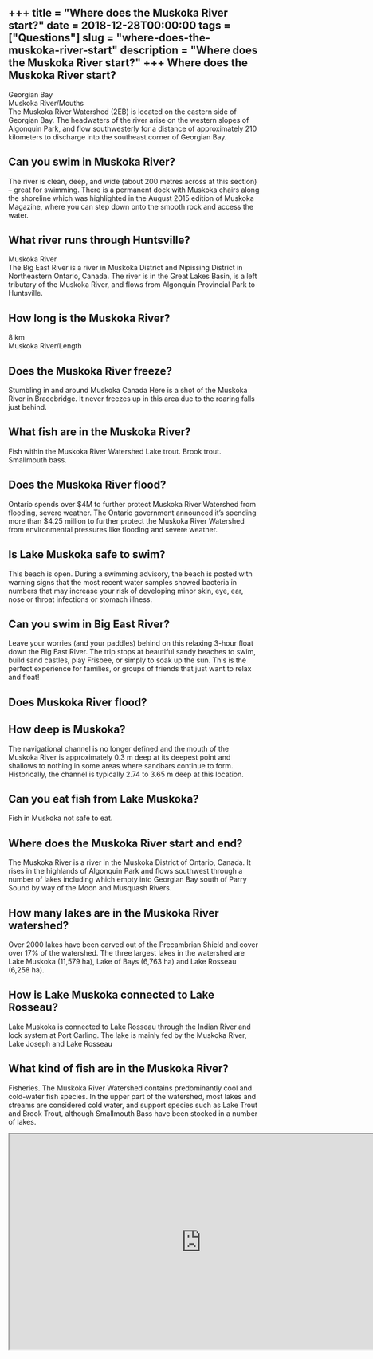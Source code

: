 +++
title = "Where does the Muskoka River start?"
date = 2018-12-28T00:00:00
tags = ["Questions"]
slug = "where-does-the-muskoka-river-start"
description = "Where does the Muskoka River start?"
+++
Where does the Muskoka River start?
-----------------------------------

Georgian Bay  
Muskoka River/Mouths  
The Muskoka River Watershed (2EB) is located on the eastern side of Georgian Bay. The headwaters of the river arise on the western slopes of Algonquin Park, and flow southwesterly for a distance of approximately 210 kilometers to discharge into the southeast corner of Georgian Bay.

Can you swim in Muskoka River?
------------------------------

The river is clean, deep, and wide (about 200 metres across at this section) – great for swimming. There is a permanent dock with Muskoka chairs along the shoreline which was highlighted in the August 2015 edition of Muskoka Magazine, where you can step down onto the smooth rock and access the water.

What river runs through Huntsville?
-----------------------------------

Muskoka River  
The Big East River is a river in Muskoka District and Nipissing District in Northeastern Ontario, Canada. The river is in the Great Lakes Basin, is a left tributary of the Muskoka River, and flows from Algonquin Provincial Park to Huntsville.

How long is the Muskoka River?
------------------------------

8 km  
Muskoka River/Length

Does the Muskoka River freeze?
------------------------------

Stumbling in and around Muskoka Canada Here is a shot of the Muskoka River in Bracebridge. It never freezes up in this area due to the roaring falls just behind.

What fish are in the Muskoka River?
-----------------------------------

Fish within the Muskoka River Watershed Lake trout. Brook trout. Smallmouth bass.

Does the Muskoka River flood?
-----------------------------

Ontario spends over $4M to further protect Muskoka River Watershed from flooding, severe weather. The Ontario government announced it’s spending more than $4.25 million to further protect the Muskoka River Watershed from environmental pressures like flooding and severe weather.

Is Lake Muskoka safe to swim?
-----------------------------

This beach is open. During a swimming advisory, the beach is posted with warning signs that the most recent water samples showed bacteria in numbers that may increase your risk of developing minor skin, eye, ear, nose or throat infections or stomach illness.

Can you swim in Big East River?
-------------------------------

Leave your worries (and your paddles) behind on this relaxing 3-hour float down the Big East River. The trip stops at beautiful sandy beaches to swim, build sand castles, play Frisbee, or simply to soak up the sun. This is the perfect experience for families, or groups of friends that just want to relax and float!

Does Muskoka River flood?
-------------------------

How deep is Muskoka?
--------------------

The navigational channel is no longer defined and the mouth of the Muskoka River is approximately 0.3 m deep at its deepest point and shallows to nothing in some areas where sandbars continue to form. Historically, the channel is typically 2.74 to 3.65 m deep at this location.

Can you eat fish from Lake Muskoka?
-----------------------------------

Fish in Muskoka not safe to eat.

Where does the Muskoka River start and end?
-------------------------------------------

The Muskoka River is a river in the Muskoka District of Ontario, Canada. It rises in the highlands of Algonquin Park and flows southwest through a number of lakes including which empty into Georgian Bay south of Parry Sound by way of the Moon and Musquash Rivers.

How many lakes are in the Muskoka River watershed?
--------------------------------------------------

Over 2000 lakes have been carved out of the Precambrian Shield and cover over 17% of the watershed. The three largest lakes in the watershed are Lake Muskoka (11,579 ha), Lake of Bays (6,763 ha) and Lake Rosseau (6,258 ha).

How is Lake Muskoka connected to Lake Rosseau?
----------------------------------------------

Lake Muskoka is connected to Lake Rosseau through the Indian River and lock system at Port Carling. The lake is mainly fed by the Muskoka River, Lake Joseph and Lake Rosseau

What kind of fish are in the Muskoka River?
-------------------------------------------

Fisheries. The Muskoka River Watershed contains predominantly cool and cold-water fish species. In the upper part of the watershed, most lakes and streams are considered cold water, and support species such as Lake Trout and Brook Trout, although Smallmouth Bass have been stocked in a number of lakes.

<iframe allow="accelerometer; autoplay; clipboard-write; encrypted-media; gyroscope; picture-in-picture" allowfullscreen="" class="__youtube_prefs__  epyt-is-override  no-lazyload" data-no-lazy="1" data-origheight="433" data-origwidth="770" data-skipgform_ajax_framebjll="" height="433" id="_ytid_20887" loading="lazy" src="https://www.youtube.com/embed/_0BKM5VEYMc?enablejsapi=1&autoplay=0&cc_load_policy=0&cc_lang_pref=&iv_load_policy=1&loop=0&modestbranding=0&rel=1&fs=1&playsinline=0&autohide=2&theme=dark&color=red&controls=1&" title="YouTube player" width="770"></iframe>